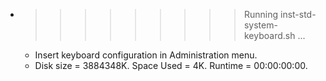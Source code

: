 * >>>>>>>>> Running inst-std-system-keyboard.sh ...
  * Insert keyboard configuration in Administration menu.
  * Disk size = 3884348K. Space Used = 4K. Runtime = 00:00:00:00.
